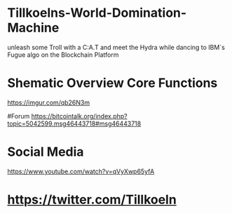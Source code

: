 # Tillkoelns-World-Domination-Machine
unleash some Troll with a C:A.T and meet the Hydra while dancing to IBM`s Fugue algo on the Blockchain Platform 

# Shematic Overview Core Functions
https://imgur.com/qb26N3m

#Forum 
https://bitcointalk.org/index.php?topic=5042599.msg46443718#msg46443718

# Social Media 
https://www.youtube.com/watch?v=qVyXwp65yfA
# https://twitter.com/Tillkoeln
